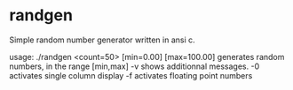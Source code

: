 # randgen
Simple random number generator written in ansi c.

usage: ./randgen <count=50> [min=0.00] [max=100.00]
	   generates <count> random numbers, in the range [min,max]
	-v
		shows additionnal messages.
	-0
		activates single column display
	-f
		activates floating point numbers